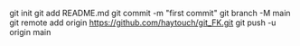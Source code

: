 git init
git add README.md
git commit -m "first commit"
git branch -M main
git remote add origin https://github.com/haytouch/git_FK.git
git push -u origin main

